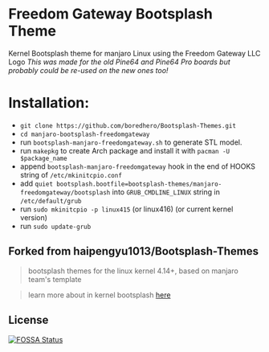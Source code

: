 # Freedom Gateway Bootsplash Theme
Kernel Bootsplash theme for manjaro Linux using the Freedom Gateway LLC Logo
*This was made for the old Pine64 and Pine64 Pro boards but probably could be re-used on the new ones too!*

# Installation:

- `git clone https://github.com/boredhero/Bootsplash-Themes.git`
- `cd manjaro-bootsplash-freedomgateway`
- run `bootsplash-manjaro-freedomgateway.sh` to generate STL model.
- run `makepkg` to create Arch package and install it with `pacman -U $package_name`
- append `bootsplash-manjaro-freedomgateway` hook in the end of HOOKS string of `/etc/mkinitcpio.conf`
- add `quiet bootsplash.bootfile=bootsplash-themes/manjaro-freedomgateway/bootsplash` into `GRUB_CMDLINE_LINUX` string in `/etc/default/grub`
- run `sudo mkinitcpio -p linux415` (or linux416) (or current kernel version)
- run `sudo update-grub`

## Forked from haipengyu1013/Bootsplash-Themes

> bootsplash themes for the linux kernel 4.14+, based on manjaro team's template

> learn more about in kernel bootsplash [here](https://lists.freedesktop.org/archives/dri-devel/2017-December/160242.html)

## License
[![FOSSA Status](https://app.fossa.io/api/projects/git%2Bgithub.com%2FBlacksuan19%2FBootsplash-Themes.svg?type=large)](https://app.fossa.io/projects/git%2Bgithub.com%2FBlacksuan19%2FBootsplash-Themes?ref=badge_large)
